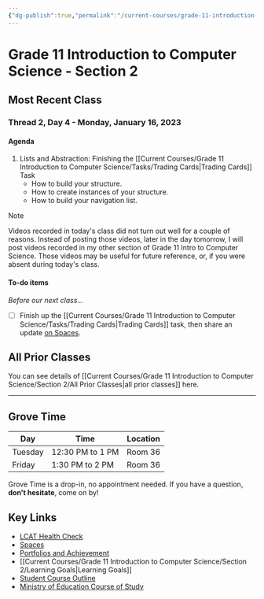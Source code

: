 ```yaml
---
{"dg-publish":true,"permalink":"/current-courses/grade-11-introduction-to-computer-science/section-2/home/","dgHomeLink":false}
---
```


# Grade 11 Introduction to Computer Science - Section 2
## Most Recent Class

<div class="transclusion internal-embed is-loaded"><div class="markdown-embed">




### Thread 2, Day 4 - Monday, January 16, 2023

#### Agenda

1. Lists and Abstraction: Finishing the [[Current Courses/Grade 11 Introduction to Computer Science/Tasks/Trading Cards|Trading Cards]] Task
	- How to build your structure.
	- How to create instances of your structure.
	- How to build your navigation list.

> [!NOTE]
> Videos recorded in today's class did not turn out well for a couple of reasons. Instead of posting those videos, later in the day tomorrow, I will post videos recorded in my other section of Grade 11 Intro to Computer Science. Those videos may be useful for future reference, or, if you were absent during today's class.
	  
#### To-do items
*Before our next class...*
- [ ] Finish up the [[Current Courses/Grade 11 Introduction to Computer Science/Tasks/Trading Cards|Trading Cards]] task, then share an update [on Spaces](https://ca.spacesedu.com/).

</div></div>

## All Prior Classes
You can see details of [[Current Courses/Grade 11 Introduction to Computer Science/Section 2/All Prior Classes|all prior classes]] here.
___
## Grove Time

<div class="transclusion internal-embed is-loaded"><div class="markdown-embed">




Day|Time|Location
-|-|-
Tuesday|12:30 PM to 1 PM|Room 36
Friday|1:30 PM to 2 PM|Room 36

Grove Time is a drop-in, no appointment needed.
If you have a question, **don't hesitate**, come on by!

</div></div>

## Key Links

<div class="transclusion internal-embed is-loaded"><div class="markdown-embed">




- [LCAT Health Check](https://lcat.lcs.on.ca)
- [Spaces](https://ca.spacesedu.com/)
- [Portfolios and Achievement](https://www.russellgordon.ca/cs/learning-goals/introduction/)
- [[Current Courses/Grade 11 Introduction to Computer Science/Section 2/Learning Goals|Learning Goals]]
- [Student Course Outline](https://tinyurl.com/lcscs22-g11-sco)
- [Ministry of Education Course of Study](https://tinyurl.com/lcscs22-g11-mcs)

</div></div>

